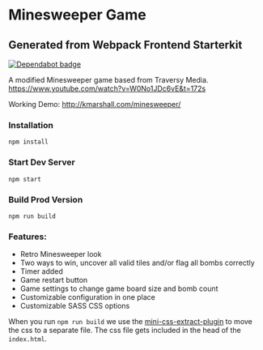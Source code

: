 # Minesweeper Game

## Generated from Webpack Frontend Starterkit

[![Dependabot badge](https://flat.badgen.net/dependabot/wbkd/webpack-starter?icon=dependabot)](https://dependabot.com/)

A modified Minesweeper game based from Traversy Media.
https://www.youtube.com/watch?v=W0No1JDc6vE&t=172s

Working Demo: http://kmarshall.com/minesweeper/

### Installation

```
npm install
```

### Start Dev Server

```
npm start
```

### Build Prod Version

```
npm run build
```

### Features:

-   Retro Minesweeper look
-   Two ways to win, uncover all valid tiles and/or flag all bombs correctly
-   Timer added
-   Game restart button
-   Game settings to change game board size and bomb count
-   Customizable configuration in one place
-   Customizable SASS CSS options

When you run `npm run build` we use the [mini-css-extract-plugin](https://github.com/webpack-contrib/mini-css-extract-plugin) to move the css to a separate file. The css file gets included in the head of the `index.html`.
